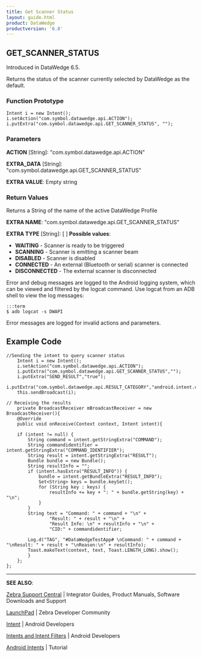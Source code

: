 ```yaml
---
title: Get Scanner Status 
layout: guide.html
product: DataWedge
productversion: '6.8'
---
```


## GET_SCANNER_STATUS

Introduced in DataWedge 6.5.

Returns the status of the scanner currently selected by DataWedge as the default.

### Function Prototype

	Intent i = new Intent();
	i.setAction("com.symbol.datawedge.api.ACTION");
	i.putExtra("com.symbol.datawedge.api.GET_SCANNER_STATUS", "");


### Parameters

**ACTION** [String]: "com.symbol.datawedge.api.ACTION"

**EXTRA_DATA** [String]: "com.symbol.datawedge.api.GET_SCANNER_STATUS"

**EXTRA VALUE**: Empty string
 

### Return Values
Returns a String of the name of the active DataWedge Profile

**EXTRA NAME**: "com.symbol.datawedge.api.GET_SCANNER_STATUS" 

**EXTRA TYPE** [String]: [ ] **Possible values**:
* **WAITING** - Scanner is ready to be triggered
* **SCANNING** - Scanner is emitting a scanner beam 
* **DISABLED** - Scanner is disabled
* **CONNECTED** - An external (Bluetooth or serial) scanner is connected
* **DISCONNECTED** - The external scanner is disconnected


Error and debug messages are logged to the Android logging system, which can be viewed and filtered by the logcat command. Use logcat from an ADB shell to view the log messages:

	:::term
	$ adb logcat -s DWAPI

Error messages are logged for invalid actions and parameters.

## Example Code

	//Sending the intent to query scanner status
		Intent i = new Intent();
		i.setAction("com.symbol.datawedge.api.ACTION");
		i.putExtra("com.symbol.datawedge.api.GET_SCANNER_STATUS","");
		i.putExtra("SEND_RESULT","true");
		i.putExtra("com.symbol.datawedge.api.RESULT_CATEGORY","android.intent.category.DEFAULT");
		this.sendBroadcast(i);

	// Receiving the results 
		private BroadcastReceiver mBroadcastReceiver = new BroadcastReceiver(){
    	@Override
    	public void onReceive(Context context, Intent intent){

        if (intent != null) {
            String command = intent.getStringExtra("COMMAND");
            String commandidentifier = intent.getStringExtra("COMMAND_IDENTIFIER");
            String result = intent.getStringExtra("RESULT");
            Bundle bundle = new Bundle();
            String resultInfo = "";
            if (intent.hasExtra("RESULT_INFO")) {
                bundle = intent.getBundleExtra("RESULT_INFO");
                Set<String> keys = bundle.keySet();
                for (String key : keys) {
                    resultInfo += key + ": " + bundle.getString(key) + "\n";
                }
            }
            String text = "Command: " + command + "\n" +
                    "Result: " + result + "\n" +
                    "Result Info: \n" + resultInfo + "\n" +
                    "CID:" + commandidentifier;
            
            Log.d("TAG", "#DataWedgeTestApp# \nCommand: " + command + "\nResult: " + result + "\nReason:\n" + resultInfo);
            Toast.makeText(context, text, Toast.LENGTH_LONG).show();
        	}
    	};
	};

------

**SEE ALSO**:

[Zebra Support Central](https://www.zebra.com/us/en/support-downloads.html) | Integrator Guides, Product Manuals, Software Downloads and Support

[LaunchPad](https://developer.zebra.com/welcome) | Zebra Developer Community

[Intent](https://developer.android.com/reference/android/content/Intent.html) | Android Developers

[Intents and Intent Filters](http://developer.android.com/guide/components/intents-filters.html) | Android Developers

[Android Intents](http://www.vogella.com/tutorials/AndroidIntent/article.html) | Tutorial
